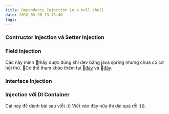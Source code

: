 ```yaml
---
title: Dependency Injection in a null shell
date: 2018-03-30 13:13:40
tags:
---
```


### Contructor Injection và Setter Injection

### Field Injection 

Các này mình thấy được dùng khi dev bằng java spring nhưng chưa có cơ hội thử. Có thể tham khảo thêm tại [đây](https://kipalog.com/posts/Spring--Ky-1---Dependency-Injection-trong-Spring) và [đây](http://buraktas.com/java-cdi-dependency-injection-example/).

### Interface Injection

### Injection với DI Container

Cái này để dành bài sau viết :)) Viết vào đây nữa thì dài quá rồi :))).

